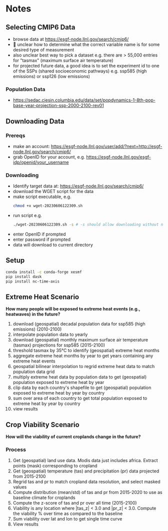 # Notes

## Selecting CMIP6 Data
- browse data at https://esgf-node.llnl.gov/search/cmip6/
- 🤷 unclear how to determine what the correct variable name is for some desired type of measurement
- also unclear best way to pick a dataset e.g. there are > 55,000 entries for "tasmax" (maximum surface air temperature)
- for projected future data, a good idea is to set the experiment id to one of the SSPs (shared socioeconomic pathways) e.g. ssp585 (high emissions) or ssp126 (low emissions)
### Population Data
- https://sedac.ciesin.columbia.edu/data/set/popdynamics-1-8th-pop-base-year-projection-ssp-2000-2100-rev01

## Downloading Data
### Prereqs
- make an account: https://esgf-node.llnl.gov/user/add/?next=http://esgf-node.llnl.gov/search/cmip6/
- grab OpenID for your account, e.g. https://esgf-node.llnl.gov/esgf-idp/openid/your_username

### Downloading
- Identify target data at: https://esgf-node.llnl.gov/search/cmip6/
- download the WGET script for the data
- make script executable, e.g. 
    ```bash
    chmod +x wget-20230606122309.sh
    ```
- run script e.g. 
    ```bash
    ./wget-20230606122309.sh -s # -s should allow downloading without needing openID login
    ```
- enter OpenID if prompted
- enter password if prompted
- data will download to current directory


## Setup
```bash
conda install -c conda-forge xesmf
pip install dask
pip install nc-time-axis
```


## Extreme Heat Scenario
**How many people will be exposed to extreme heat events (e.g., heatwaves) in the future?**

1. download (geospatial) decadal population data for ssp585 (high emissions) (2010-2100)
1. interpolate population data to yearly
1. download (geospatial) monthly maximum surface air temperature (tasmax) projections for ssp585 (2015-2100)
1. threshold tasmax by 35°C to identify (geospatial) extreme heat months
1. aggregate extreme heat months by year to get years containing any extreme heat events
1. geospatial bilinear interpolation to regrid extreme heat data to match population data grid
1. multiply extreme heat data by population data to get (geospatial) population exposed to extreme heat by year
1. clip data by each country's shapefile to get (geospatial) population exposed to extreme heat by year by country
1. sum over area of each country to get total population exposed to extreme heat by year by country
1. view results


## Crop Viability Scenario
**How will the viability of current croplands change in the future?**
### Process

1. Get (geospatial) land use data. Modis data just includes africa. Extract points (mask) corresponding to cropland
1. Get (geospatial) temperature (tas) and precipitation (pr) data projected from 2015-2100
1. Regrid tas and pr to match cropland data resolution, and select masked values
1. Compute distribution (mean/std) of tas and pr from 2015-2020 to use as baseline climate for croplands
1. Compute the z-score of tas and pr over all time (2015-2100)
1. Viability is any location where |tas_z| < 3.0 and |pr_z| < 3.0. Compute the viability % over time as compared to the baseline
1. Sum viability over lat and lon to get single time curve
1. View results
